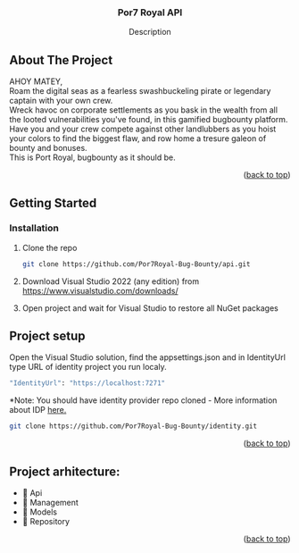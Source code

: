 




  <h3 align="center">Por7 Royal API</h3>

  <p align="center">
    Description
    
</div>


<!-- ABOUT THE PROJECT -->
## About The Project
AHOY MATEY, <br/>
Roam the digital seas as a fearless swashbuckeling pirate or legendary captain with your own crew. <br/>
Wreck havoc on corporate settlements as you bask in the wealth from all the looted vulnerabilities you've found, in this gamified bugbounty platform. <br/>
Have you and your crew compete against other landlubbers as you hoist your colors to find the biggest flaw, and row home a tresure galeon of bounty and bonuses. <br/>
This is Port Royal, bugbounty as it should be.

<p align="right">(<a href="#readme-top">back to top</a>)</p>

<!-- GETTING STARTED -->
## Getting Started


### Installation


1. Clone the repo 
   ```sh
   git clone https://github.com/Por7Royal-Bug-Bounty/api.git
   ```
2. Download Visual Studio 2022 (any edition) from https://www.visualstudio.com/downloads/

3. Open project and wait for Visual Studio to restore all NuGet packages

## Project setup

Open the Visual Studio solution, find the appsettings.json and in IdentityUrl type URL of identity project you run localy. 
```sh
"IdentityUrl": "https://localhost:7271"
```
*Note: You should have identity provider repo cloned - More information about IDP [here.](https://github.com/Por7Royal-Bug-Bounty/identity)
```sh
git clone https://github.com/Por7Royal-Bug-Bounty/identity.git
```
<p align="right">(<a href="#readme-top">back to top</a>)</p>



<!-- Project arhitecture -->
## Project arhitecture:

- 📂 Api
- 📂 Management
- 📂 Models
- 📂 Repository


<p align="right">(<a href="#readme-top">back to top</a>)</p>






